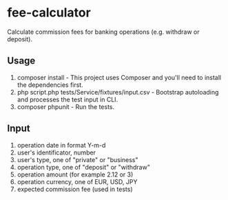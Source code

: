 # fee-calculator
Calculate commission fees for banking operations (e.g. withdraw or deposit).

## Usage

1. composer install - This project uses Composer and you'll need to install the dependencies first.
2. php script.php tests/Service/fixtures/input.csv - Bootstrap autoloading and processes the test input in CLI.
3. composer phpunit - Run the tests.

## Input

1. operation date in format Y-m-d
2. user's identificator, number
3. user's type, one of "private" or "business"
4. operation type, one of "deposit" or "withdraw"
5. operation amount (for example 2.12 or 3)
6. operation currency, one of EUR, USD, JPY
7. expected commission fee (used in tests)
